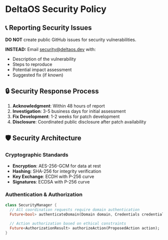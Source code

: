 # DeltaOS Security Policy

## 📞 Reporting Security Issues

**DO NOT** create public GitHub issues for security vulnerabilities.

**INSTEAD:** Email security@deltaos.dev with:
- Description of the vulnerability
- Steps to reproduce
- Potential impact assessment
- Suggested fix (if known)

## 🔒 Security Response Process

1. **Acknowledgment**: Within 48 hours of report
2. **Investigation**: 3-5 business days for initial assessment
3. **Fix Development**: 1-2 weeks for patch development
4. **Disclosure**: Coordinated public disclosure after patch availability

## 🛡️ Security Architecture

### Cryptographic Standards
- **Encryption**: AES-256-GCM for data at rest
- **Hashing**: SHA-256 for integrity verification
- **Key Exchange**: ECDH with P-256 curve
- **Signatures**: ECDSA with P-256 curve

### Authentication & Authorization
```dart
class SecurityManager {
  // All coordination requests require domain authentication
  Future<bool> authenticateDomain(Domain domain, Credentials credentials);
  
  // Action authorization based on ethical constraints
  Future<AuthorizationResult> authorizeAction(ProposedAction action);
}
